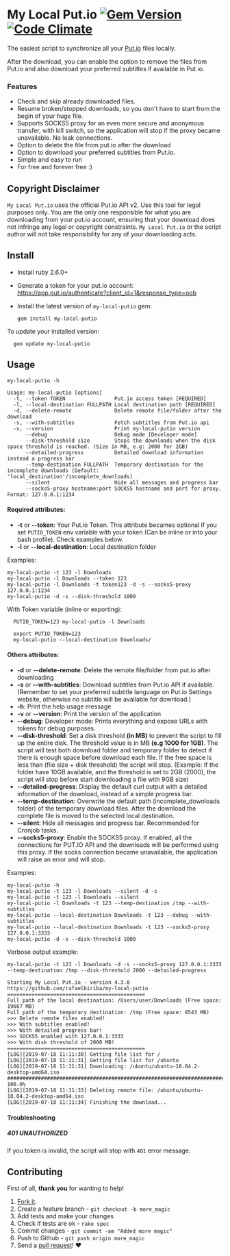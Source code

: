 My Local Put.io [![Gem Version](https://badge.fury.io/rb/my-local-putio.svg)](http://badge.fury.io/rb/my-local-putio) [![Code Climate](https://codeclimate.com/github/rafaelbiriba/my-local-putio/badges/gpa.svg)](https://codeclimate.com/github/rafaelbiriba/my-local-putio)
===========

The easiest script to synchronize all your [Put.io](http://put.io) files locally.

After the download, you can enable the option to remove the files from Put.io and also download your preferred subtitles if available in Put.io.

### Features

- Check and skip already downloaded files.
- Resume broken/stopped downloads, so you don't have to start from the begin of your huge file.
- Supports SOCKS5 proxy for an even more secure and anonymous transfer, with kill switch, so the application will stop if the proxy became unavailable. No leak connections.
- Option to delete the file from put.io after the download
- Option to download your preferred subtitles from Put.io.
- Simple and easy to run
- For free and forever free :)

## Copyright Disclaimer

`My Local Put.io` uses the official Put.io API v2. Use this tool for legal purposes only. You are the only one responsible for what you are downloading from your put.io account, ensuring that your download does not infringe any legal or copyright constraints.
`My Local Put.io` or the script author will not take responsibility for any of your downloading acts.

## Install

* Install ruby 2.6.0+
* Generate a token for your put.io account: https://app.put.io/authenticate?client_id=1&response_type=oob
* Install the latest version of `my-local-putio` gem:

      gem install my-local-putio

To update your installed version:

      gem update my-local-putio

## Usage

    my-local-putio -h

    Usage: my-local-putio [options]
      -t, --token TOKEN                Put.io access token [REQUIRED]
      -l, --local-destination FULLPATH Local destination path [REQUIRED]
      -d, --delete-remote              Delete remote file/folder after the download
      -s, --with-subtitles             Fetch subtitles from Put.io api
      -v, --version                    Print my-local-putio version
          --debug                      Debug mode [Developer mode]
          --disk-threshold size        Stops the downloads when the disk space threshold is reached. (Size in MB, e.g: 2000 for 2GB)
          --detailed-progress          Detailed download information instead a progress bar
          --temp-destination FULLPATH  Temporary destination for the incomplete downloads (Default: 'local_destination'/incomplete_downloads)
          --silent                     Hide all messages and progress bar
          --socks5-proxy hostname:port SOCKS5 hostname and port for proxy. Format: 127.0.0.1:1234

#### Required attributes:
* **-t** or **--token**: Your Put.io Token. This attribute becames optional if you set `PUTIO_TOKEN` env variable with your token (Can be inline or into your bash profile). Check examples below.
* **-l** or **--local-destination**: Local destination folder

Examples:

    my-local-putio -t 123 -l Downloads
    my-local-putio -l Downloads --token 123
    my-local-putio -l Downloads -t token123 -d -s --socks5-proxy 127.0.0.1:1234
    my-local-putio -d -s --disk-threshold 1000

With Token variable (inline or exporting):

      PUTIO_TOKEN=123 my-local-putio -l Downloads

      export PUTIO_TOKEN=123
      my-local-putio --local-destination Downloads/

#### Others attributes:
* **-d** or **--delete-remote**: Delete the remote file/folder from put.io after downloading
* **-s** or **--with-subtitles**: Download subtitles from Put.io API if available. (Remember to set your preferred subtitle language on Put.io Settings website, otherwise no subtitle will be available for download.)
* **-h**: Print the help usage message
* **-v** or **--version**: Print the version of the application
* **--debug**: Developer mode: Prints everything and expose URLs with tokens for debug purposes.
* **--disk-threshold**: Set a disk threshold **(in MB)** to prevent the script to fill up the entire disk. The threshold value is in MB **(e.g 1000 for 1GB)**. The script will test both download folder and temporary folder to detect if there is enough space before download each file. If the free space is less than (file size + disk threshold) the script will stop. (Example: If the folder have 10GB available, and the threshold is set to 2GB (2000), the script will stop before start downloading a file with 9GB size)
* **--detailed-progress**: Display the default curl output with a detailed information of the download, instead of a simple progress bar.
* **--temp-destination**: Overwrite the default path (incomplete_downloads folder) of the temporary download files. After the download the complete file is moved to the selected local destination.
* **--silent**: Hide all messages and progress bar. Recommended for Cronjob tasks.
* **--socks5-proxy**: Enable the SOCKS5 proxy. If enabled, all the connections for PUT.IO API and the downloads will be performed using this proxy. If the socks connection became unavailable, the application will raise an error and will stop.

Examples:

    my-local-putio -h
    my-local-putio -t 123 -l Downloads --silent -d -s
    my-local-putio -t 123 -l Downloads --silent
    my-local-putio -l Downloads -t 123 --temp-destination /tmp --with-subtitles
    my-local-putio --local-destination Downloads -t 123 --debug --with-subtitles
    my-local-putio --local-destination Downloads -t 123 --socks5-proxy 127.0.0.1:3333
    my-local-putio -d -s --disk-threshold 1000

Verbose output example:

    my-local-putio -t 123 -l Downloads -d -s --socks5-proxy 127.0.0.1:3333 --temp-destination /tmp --disk-threshold 2000 --detailed-progress

    Starting My Local Put.io - version 4.3.0
    https://github.com/rafaelbiriba/my-local-putio
    =============================================
    Full path of the local destination: /Users/user/Downloads (Free space: 19667 MB)
    Full path of the temporary destination: /tmp (Free space: 8543 MB)
    >>> Delete remote files enabled!
    >>> With subtitles enabled!
    >>> With detailed progress bar!
    >>> SOCKS5 enabled with 127.0.0.1:3333
    >>> With disk threshold of 2000 MB!
    =============================================
    [LOG][2019-07-18 11:11:30] Getting file list for /
    [LOG][2019-07-18 11:11:31] Getting file list for /ubuntu
    [LOG][2019-07-18 11:11:31] Downloading: /ubuntu/ubuntu-18.04.2-desktop-amd64.iso
    ######################################################################## 100.0%
    [LOG][2019-07-18 11:11:33] Deleting remote file: /ubuntu/ubuntu-18.04.2-desktop-amd64.iso
    [LOG][2019-07-18 11:11:34] Finishing the download...

#### Troubleshooting

##### 401 UNAUTHORIZED
If you token is invalid, the script will stop with `401` error message.


## Contributing

First of all, **thank you** for wanting to help!

1. [Fork it](https://help.github.com/articles/fork-a-repo).
2. Create a feature branch - `git checkout -b more_magic`
3. Add tests and make your changes
4. Check if tests are ok - `rake spec`
5. Commit changes - `git commit -am "Added more magic"`
6. Push to Github - `git push origin more_magic`
7. Send a [pull request](https://help.github.com/articles/using-pull-requests)! :heart:
